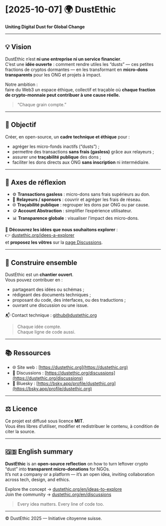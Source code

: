 # [2025-10-07] 🌍 DustEthic

**Uniting Digital Dust for Global Change**

---

## 💡 Vision

DustEthic n’est **ni une entreprise ni un service financier**.  
C’est une **idée ouverte** : comment rendre utiles les “dusts” — ces petites fractions de cryptos dormantes — en les transformant en **micro-dons transparents** pour les ONG et projets à impact.

Notre ambition :  
faire du Web3 un espace éthique, collectif et traçable où **chaque fraction de crypto-monnaie peut contribuer à une cause réelle.**

> “Chaque grain compte.”

---

## 🧭 Objectif

Créer, en open-source, un **cadre technique et éthique** pour :
- agréger les micro-fonds inactifs (“dusts”) ;
- permettre des transactions **sans frais (gasless)** grâce aux relayeurs ;
- assurer une **traçabilité publique** des dons ;
- faciliter les dons directs aux ONG **sans inscription** ni intermédiaire.

---

## 🧩 Axes de réflexion

- ⚙️ **Transactions gasless** : micro-dons sans frais supérieurs au don.  
- 🤝 **Relayeurs / sponsors** : couvrir et agréger les frais de réseau.  
- 🌐 **Traçabilité publique** : regrouper les dons par ONG ou par cause.  
- 🪙 **Account Abstraction** : simplifier l’expérience utilisateur.  
- 📊 **Transparence globale** : visualiser l’impact des micro-dons.

💬 **Découvrez les idées que nous souhaitons explorer** :  
👉 [dustethic.org/idees-a-explorer](https://dustethic.org/idees-a-explorer)  
et **proposez les vôtres** sur la [page Discussions](https://dustethic.org/discussions/).

---

## 🤝 Construire ensemble

DustEthic est un **chantier ouvert**.  
Vous pouvez contribuer en :
- partageant des idées ou schémas ;
- rédigeant des documents techniques ;
- proposant du code, des interfaces, ou des traductions ;
- ouvrant une discussion ou une issue.

📬 Contact technique : [github@dustethic.org](mailto:github@dustethic.org)

> Chaque idée compte.  
> Chaque ligne de code aussi.

---

## 📚 Ressources

- 🌐 Site web : [https://dustethic.org](https://dustethic.org)  
- 💬 Discussions : [https://dustethic.org/discussions](https://dustethic.org/discussions)  
- 🧵 Bluesky : [https://bsky.app/profile/dustethic.org](https://bsky.app/profile/dustethic.org)

---

## ⚖️ Licence

Ce projet est diffusé sous licence **MIT**.  
Vous êtes libres d’utiliser, modifier et redistribuer le contenu, à condition de citer la source.

---

## 🇬🇧 English summary

**DustEthic** is an **open-source reflection** on how to turn leftover crypto “dust” into **transparent micro-donations** for NGOs.  
It’s not a company or a platform — it’s an open idea, inviting collaboration across tech, design, and ethics.

Explore the concept → [dustethic.org/en/ideas-to-explore](https://dustethic.org/en/ideas-to-explore)  
Join the community → [dustethic.org/en/discussions](https://dustethic.org/en/discussions)

> Every idea matters. Every line of code too.

---

© DustEthic 2025 — Initiative citoyenne suisse.  
